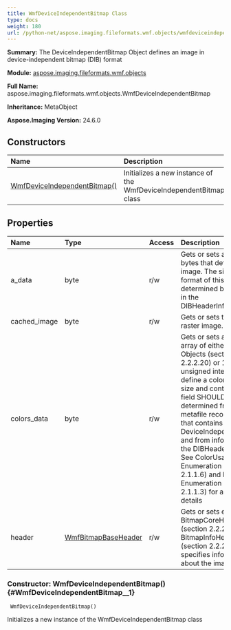 ```yaml
---
title: WmfDeviceIndependentBitmap Class
type: docs
weight: 180
url: /python-net/aspose.imaging.fileformats.wmf.objects/wmfdeviceindependentbitmap/
---
```


**Summary:** The DeviceIndependentBitmap Object defines an image in<br/>                device-independent bitmap (DIB) format

**Module:** [aspose.imaging.fileformats.wmf.objects](/imaging/python-net/aspose.imaging.fileformats.wmf.objects/)

**Full Name:** aspose.imaging.fileformats.wmf.objects.WmfDeviceIndependentBitmap

**Inheritance:** MetaObject

**Aspose.Imaging Version:** 24.6.0

## **Constructors**
| **Name** | **Description** |
| :- | :- |
| [WmfDeviceIndependentBitmap()](#WmfDeviceIndependentBitmap__1) | Initializes a new instance of the WmfDeviceIndependentBitmap class |
## **Properties**
| **Name** | **Type** | **Access** | **Description** |
| :- | :- | :- | :- |
| a_data | byte | r/w | Gets or sets an array of bytes that define the image. The size and<br/>                format of this data is determined by information in the<br/>                DIBHeaderInfo field. |
| cached_image | byte | r/w | Gets or sets the cached raster image. |
| colors_data | byte | r/w | Gets or sets an optional array of either RGBQuad Objects (section<br/>                2.2.2.20) or 16-bit unsigned integers that define a color table. The<br/>                size and contents of this field SHOULD be determined from the<br/>                metafile record or object that contains this DeviceIndependentBitmap<br/>                and from information in the DIBHeaderInfo field. See ColorUsage<br/>                Enumeration (section 2.1.1.6) and BitCount Enumeration (section<br/>                2.1.1.3) for additional details |
| header | [WmfBitmapBaseHeader](/imaging/python-net/aspose.imaging.fileformats.wmf.objects/wmfbitmapbaseheader) | r/w | Gets or sets either a BitmapCoreHeader Object (section 2.2.2.2) or a<br/>                BitmapInfoHeader Object (section 2.2.2.3) that specifies information<br/>                about the image |


### Constructor: WmfDeviceIndependentBitmap() {#WmfDeviceIndependentBitmap__1}


```
 WmfDeviceIndependentBitmap() 
```

Initializes a new instance of the WmfDeviceIndependentBitmap class

